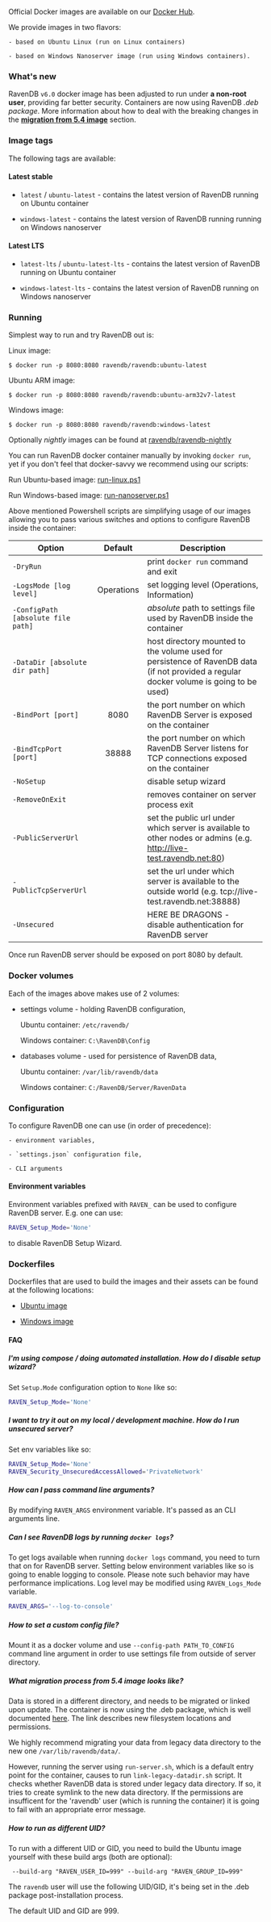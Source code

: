 
 Official Docker images are available on our [Docker Hub](https://hub.docker.com/r/ravendb/ravendb/). 
 
 We provide images in two flavors: 
    
    - based on Ubuntu Linux (run on Linux containers) 

    - based on Windows Nanoserver image (run using Windows containers). 

### What's new
RavenDB `v6.0` docker image has been adjusted to run under **a non-root user**, providing far better security.
Containers are now using RavenDB *.deb package*. More information about how to deal with the breaking changes in the [**migration from 5.4 image**](#what-migration-process-from-54-image-looks-like) section.


### Image tags

The following tags are available:

#### Latest stable

- `latest` / `ubuntu-latest` - contains the latest version of RavenDB running on Ubuntu container

- `windows-latest` - contains the latest version of RavenDB running running on Windows nanoserver

#### Latest LTS

- `latest-lts` / `ubuntu-latest-lts` - contains the latest version of RavenDB running on Ubuntu container

- `windows-latest-lts` - contains the latest version of RavenDB running on Windows nanoserver

### Running

Simplest way to run and try RavenDB out is:

Linux image:

```
$ docker run -p 8080:8080 ravendb/ravendb:ubuntu-latest
```

Ubuntu ARM image:

```
$ docker run -p 8080:8080 ravendb/ravendb:ubuntu-arm32v7-latest
```

Windows image:

```
$ docker run -p 8080:8080 ravendb/ravendb:windows-latest
```

Optionally *nightly* images can be found at [ravendb/ravendb-nightly](https://hub.docker.com/r/ravendb/ravendb-nightly/)

You can run RavenDB docker container manually by invoking `docker run`, yet if you don't feel that docker-savvy we recommend using our scripts:

Run Ubuntu-based image: [run-linux.ps1](https://github.com/ravendb/ravendb/blob/v6.0/docker/run-linux.ps1)

Run Windows-based image: [run-nanoserver.ps1](https://github.com/ravendb/ravendb/blob/v6.0/docker/run-nanoserver.ps1)

Above mentioned Powershell scripts are simplifying usage of our images allowing you to pass various switches and options to configure RavenDB inside the container:

|Option|Default|Description|
| ---------------------------------- | :--------: | --------------------------------------------------------------------------------------------------------------------------------------- |
|`-DryRun`| | print `docker run` command and exit |
|`-LogsMode [log level]`| Operations | set logging level (Operations, Information) |
| `-ConfigPath [absolute file path]` |            | _absolute_ path to settings file used by RavenDB inside the container                                                                   |
| `-DataDir [absolute dir path]` || host directory mounted to the volume used for persistence of RavenDB data (if not provided a regular docker volume is going to be used) |
| `-BindPort [port]` | 8080 | the port number on which RavenDB Server is exposed on the container |
| `-BindTcpPort [port]` | 38888 | the port number on which RavenDB Server listens for TCP connections exposed on the container |
| `-NoSetup` | | disable setup wizard |
| `-RemoveOnExit` || removes container on server process exit |
| `-PublicServerUrl`                 |            | set the public url under which server is available to other nodes or admins (e.g. http://live-test.ravendb.net:80)                    |
| `-PublicTcpServerUrl` || set the url under which server is available to the outside world (e.g. tcp://live-test.ravendb.net:38888) |
| `-Unsecured` | | HERE BE DRAGONS - disable authentication for RavenDB server |

Once run RavenDB server should be exposed on port 8080 by default.

### Docker volumes

Each of the images above makes use of 2 volumes:

- settings volume - holding RavenDB configuration,

    Ubuntu container: `/etc/ravendb/`

    Windows container: `C:\RavenDB\Config`

- databases volume - used for persistence of RavenDB data,

    Ubuntu container: `/var/lib/ravendb/data`

    Windows container: `C:/RavenDB/Server/RavenData`

### Configuration

To configure RavenDB one can use (in order of precedence):

    - environment variables, 

    - `settings.json` configuration file, 

    - CLI arguments

#### Environment variables

Environment variables prefixed with `RAVEN_` can be used to configure RavenDB server. E.g. one can use:

```bash
RAVEN_Setup_Mode='None'
```

to disable RavenDB Setup Wizard.

### Dockerfiles

Dockerfiles that are used to build the images and their assets can be found at the following locations:

- [Ubuntu image](https://github.com/ravendb/ravendb/tree/v6.0/docker/ravendb-ubuntu)

- [Windows image](https://github.com/ravendb/ravendb/tree/v6.0/docker/ravendb-nanoserver)

#### FAQ

##### I'm using compose / doing automated installation. How do I disable setup wizard?
    
Set `Setup.Mode` configuration option to `None` like so:

```bash
RAVEN_Setup_Mode='None'
```

##### I want to try it out on my local / development machine. How do I run unsecured server?

Set env variables like so:

```bash
RAVEN_Setup_Mode='None'
RAVEN_Security_UnsecuredAccessAllowed='PrivateNetwork'
```

##### How can I pass command line arguments?

By modifying `RAVEN_ARGS` environment variable. It's passed as an CLI arguments line.

##### Can I see RavenDB logs by running `docker logs`?

To get logs available when running `docker logs` command, you need to turn that on for RavenDB server. Setting below environment variables like so is going to enable logging to console. Please note such behavior may have performance implications. Log level may be modified using `RAVEN_Logs_Mode` variable. 

```bash
RAVEN_ARGS='--log-to-console'
```

##### How to set a custom config file?

Mount it as a docker volume and use `--config-path PATH_TO_CONFIG` command line argument in order to use settings file from outside of server directory.

##### What migration process from 5.4 image looks like?

Data is stored in a different directory, and needs to be migrated or linked upon update. The container is now using the .deb package, which is well documented [here](https://ravendb.net/docs/article-page/latest/csharp/start/installation/gnu-linux/deb). The link describes new filesystem locations and permissions. 

We highly recommend migrating your data from legacy data directory to the new one `/var/lib/ravendb/data/`.

However, running the server using `run-server.sh`, which is a default entry point for the container, causes to run `link-legacy-datadir.sh` script. It checks whether RavenDB data is stored under legacy data directory. If so, it tries to create symlink to the new data directory. If the permissions are insufficent for the 'ravendb' user (which is running the container) it is going to fail with an appropriate error message.

##### How to run as different UID?
To run with a different UID or GID, you need to build the Ubuntu image yourself with these build args (both are optional):

` --build-arg "RAVEN_USER_ID=999" --build-arg "RAVEN_GROUP_ID=999"`

The `ravendb` user will use the following UID/GID, it's being set in the .deb package post-installation process.

The default UID and GID are 999.

